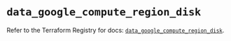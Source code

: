 # `data_google_compute_region_disk`

Refer to the Terraform Registry for docs: [`data_google_compute_region_disk`](https://registry.terraform.io/providers/hashicorp/google-beta/6.42.0/docs/data-sources/google_compute_region_disk).
